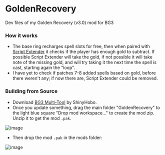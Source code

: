 # GoldenRecovery
Dev files of my Golden Recovery (v3.0) mod for BG3


### How it works
- The base ring recharges spell slots for free, then when paired with [Script Extender](https://github.com/Norbyte/bg3se/releases/latest) it checks if the player has enough gold to subtract. If possible Script Extender will take the gold, if not possible it will take note of the missing gold, and will try taking it the next time the spell is cast, starting again the "loop".
- I have yet to check if patches 7-8 added spells based on gold, before there weren't any; if now there are, Script Extender could be removed.

### Building from Source
- Download [BG3 Multi-Tool](https://github.com/ShinyHobo/BG3-Modders-Multitool/wiki/Installation) by ShinyHobo.
- Once you update something, drag the main folder "GoldenRecovery" to the light blue square "Drop mod workspace..." to create the mod zip. Unzip it to get the mod `.pak`.

![image](https://github.com/user-attachments/assets/44b8ff84-6bd0-4000-93eb-bf5bab2552fc)

- Then drop the mod `.pak` in the mods folder:

![image](https://github.com/user-attachments/assets/eb519079-7409-49af-ba73-fe2fc5d48d5c)


